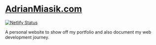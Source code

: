 <h1><a href="adrianmiasik.com">AdrianMiasik.com</a></h1>

[![Netlify Status](https://api.netlify.com/api/v1/badges/85c25006-687b-4821-a45f-9d56364bb9a0/deploy-status)](https://app.netlify.com/sites/adrianmiasik/deploys)

A personal website to show off my portfolio and also document my web development journey.
